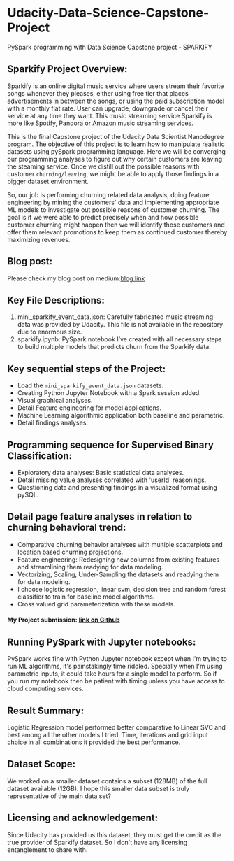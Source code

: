 # Udacity-Data-Science-Capstone-Project
PySpark programming with Data Science Capstone project - SPARKIFY

## Sparkify Project Overview:
Sparkify is an online digital music service where users stream their favorite songs whenever they pleases, either using free tier that places advertisements in between the songs, or using the paid subscription model with a monthly flat rate. User can upgrade, downgrade or cancel their service at any time they want.  This music streaming service Sparkify is more like Spotify, Pandora or Amazon music streaming services.

This is the final Capstone project of the Udacity Data Scientist Nanodegree program. The objective of this project is to learn how to manipulate realistic datasets using  pySpark programming language. Here we will be converging our programming analyses to figure out why certain customers are leaving the steaming service. Once we distill out the possible reasons with customer `churning/leaving`, we might be able to apply those findings in a bigger dataset environment.

So, our job is performing churning related data analysis, doing feature engineering by mining the customers' data and implementing appropriate ML models to investigate out possible reasons of customer churning. The goal is if we were able to predict precisely when and how possible customer churning might happen then we will identify those customers and offer them relevant promotions to keep them as continued customer thereby maximizing revenues.

## Blog post:
Please check my blog post on medium:[blog link](   )

## Key File Descriptions:
1. mini_sparkify_event_data.json: Carefully fabricated music streaming data was provided by Udacity. This file is not available in the repository due to enormous size.
2. sparkify.ipynb:  PySpark  notebook I’ve created with all necessary steps to build multiple models that predicts churn from the Sparkify data.

## Key sequential steps of the Project:
- Load the `mini_sparkify_event_data.json` datasets.
- Creating Python Jupyter Notebook with a Spark session added.
- Visual graphical analyses.
- Detail Feature engineering for model applications.
- Machine Learning algorithmic application both baseline and parametric.
- Detail findings analyses.

## Programming sequence for Supervised Binary Classification:
- Exploratory data analyses: Basic statistical data analyses.
- Detail missing value analyses correlated with 'userId' reasonings.
- Questioning data and presenting findings in a visualized format using pySQL.

## Detail page feature analyses in relation to churning behavioral trend:
- Comparative churning behavior analyses with multiple scatterplots and location based churning projections.
- Feature engineering: Redesigning new columns from existing features and streamlining them readying for data modeling.
- Vectorizing,  Scaling, Under-Sampling the datasets and readying them for data modeling.
- I choose logistic regression, linear svm, decision tree and random forest classifier to train for baseline model algorithms.
- Cross valued grid parameterization with these models.

#### My Project submission: [link on Github](https://github.com/farhadkpx/Udacity-Data-Science-Capstone-Project-)

## Running PySpark with Jupyter notebooks:
PySpark works fine with Python Jupyter notebook except when I'm trying to run ML algorithms, it's painstakingly time riddled. Specially when I'm using parametric inputs, 
it could take hours for a single model to perform. So if you run my notebook then be patient with timing unless you have access to cloud computing services.

## Result Summary:
Logistic Regression model performed better comparative to Linear SVC and best among all the other models I tried. Time, iterations and grid input choice in all combinations it
provided the best performance.

## Dataset Scope:
We worked on a smaller dataset contains a subset (128MB) of the full dataset available (12GB). I hope this smaller data subset is truly representative of the main data set?

## Licensing and acknowledgement:
Since Udacity has provided us this dataset, they must get the credit as the true provider of Sparkify dataset. So I don't have any licensing entanglement to share with.
